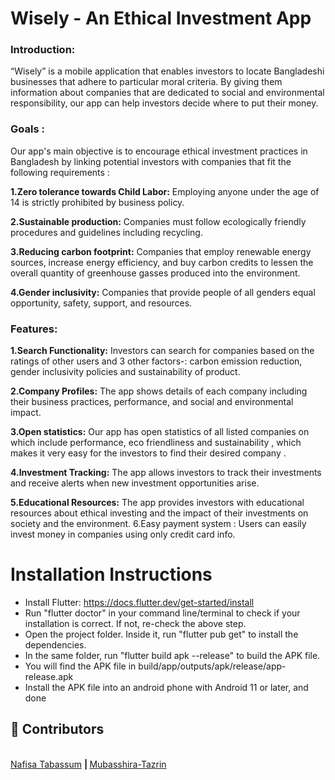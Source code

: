 <h1>Wisely - An Ethical Investment App</h1>

<h3>Introduction:</h3>

“Wisely” is a mobile application that enables investors to locate Bangladeshi businesses that
adhere to particular moral criteria. By giving them information about companies that are
dedicated to social and environmental responsibility, our app can help investors decide where to
put their money.

<h3> Goals : </h3>
Our app's main objective is to encourage ethical investment practices in Bangladesh by linking
potential investors with companies that fit the following requirements :

<b>1.Zero tolerance towards Child Labor:</b> Employing anyone under the age of 14 is strictly
prohibited by business policy.

<b>2.Sustainable production:</b> Companies must follow ecologically friendly procedures and
guidelines including recycling.

<b>3.Reducing carbon footprint:</b> Companies that employ renewable energy sources, increase
energy efficiency, and buy carbon credits to lessen the overall quantity of greenhouse gasses
produced into the environment.

<b>4.Gender inclusivity:</b> Companies that provide people of all genders equal opportunity, safety,
support, and resources.

<h3>Features:</h3>

<b>1.Search Functionality:</b> Investors can search for companies based on the ratings of other users
and 3 other factors-: carbon emission reduction, gender inclusivity policies and sustainability of product.

<b>2.Company Profiles:</b> The app shows details of each company including their business practices,
performance, and social and environmental impact.

<b>3.Open statistics:</b> Our app has open statistics of all listed companies on which include
performance, eco friendliness and sustainability , which makes it very easy for the investors to
find their desired company .

 <b>4.Investment Tracking:</b> The app allows investors to track their investments and receive alerts
when new investment opportunities arise.

 <b>5.Educational Resources:</b> The app provides investors with educational resources about ethical
investing and the impact of their investments on society and the environment.
6.Easy payment system : Users can easily invest money in companies using only credit card
info.



# Installation Instructions
- Install Flutter: https://docs.flutter.dev/get-started/install
- Run "flutter doctor" in your command line/terminal to check if your installation is correct. If not, re-check the above step.
- Open the project folder. Inside it, run "flutter pub get" to install the dependencies.
- In the same folder, run "flutter build apk --release" to build the APK file.
- You will find the APK file in build/app/outputs/apk/release/app-release.apk
- Install the APK file into an android phone with Android 11 or later, and done


## 👥  <strong> Contributors </strong>
<br>
 <a href="https://github.com/Mussabat">Nafisa Tabassum</a> <b> | </b>
<a href="https://github.com/Mubasshira-Tazrin">Mubasshira-Tazrin</a>

